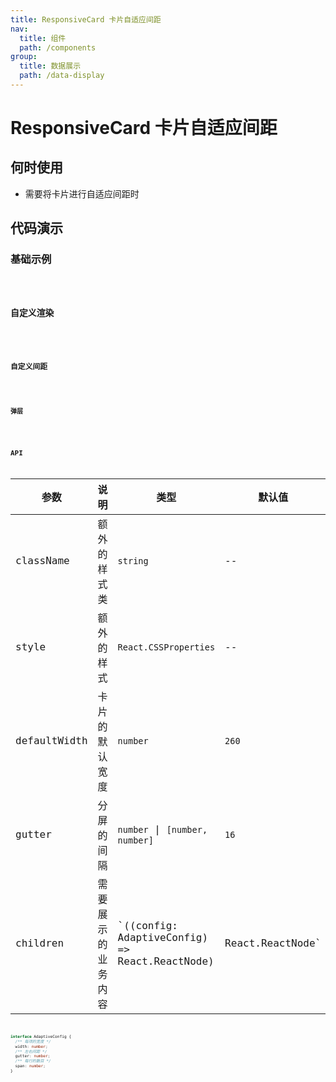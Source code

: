 ```yaml
---
title: ResponsiveCard 卡片自适应间距
nav:
  title: 组件
  path: /components
group:
  title: 数据展示
  path: /data-display
---
```


# ResponsiveCard 卡片自适应间距

## 何时使用

- 需要将卡片进行自适应间距时

## 代码演示

### 基础示例

<code src="./demo/demo02.tsx" />

### 自定义渲染

<code src="./demo/demo01.tsx" />

### 自定义间距

<code src="./demo/demo03.tsx" />

### 弹层

<code src="./demo/demo04.tsx" />

## API

| 参数         | 说明               | 类型                                           | 默认值           | 版本 |
| ------------ | ------------------ | ---------------------------------------------- | ---------------- | ---- |
| className    | 额外的样式类       | `string`                                       | --               | --   |
| style        | 额外的样式         | `React.CSSProperties`                          | --               | --   |
| defaultWidth | 卡片的默认宽度     | `number`                                       | `260`            | --   |
| gutter       | 分屏的间隔         | `number` \| `[number, number]`                 | `16`             | --   |
| children     | 需要展示的业务内容 | `((config: AdaptiveConfig) => React.ReactNode) | React.ReactNode` | --   | -- |

```ts
interface AdaptiveConfig {
  /** 每项的宽度 */
  width: number;
  /** 左右间距 */
  gutter: number;
  /** 每行的数目 */
  span: number;
}
```
